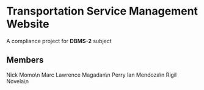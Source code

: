 # Transportation Service Management Website
A compliance project for <b>DBMS-2</b> subject

## Members
Nick Momo\n
Marc Lawrence Magadan\n
Perry Ian Mendoza\n
Rigil Novela\n
